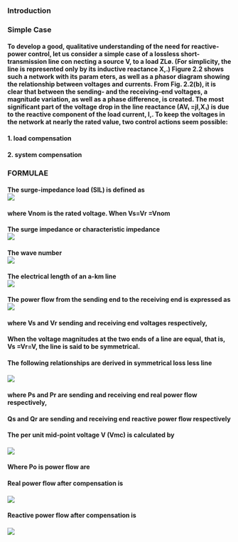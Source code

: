 ### Introduction<br>
### Simple Case<br>
#### To develop a good, qualitative understanding of the need for reactive-power control, let us consider a simple case of a lossless short-transmission line con necting a source V, to a load ZLø. (For simplicity, the line is represented only by its inductive reactance X,.) Figure 2.2 shows such a network with its param eters, as well as a phasor diagram showing the relationship between voltages and currents. From Fig. 2.2(b), it is clear that between the sending- and the receiving-end voltages, a magnitude variation, as well as a phase difference, is created. The most significant part of the voltage drop in the line reactance (AV₁ =jI,X₁) is due to the reactive component of the load current, I,. To keep the voltages in the network at nearly the rated value, two control actions seem possible:
#### 1. load compensation
#### 2. system compensation

### FORMULAE<br>
#### The surge-impedance load (SIL) is defined as <br>![ ](images/theory_formulae_1.png)<br>
#### where Vnom is the rated voltage. When Vs=Vr =Vnom
#### The surge impedance or characteristic impedance<br>![ ](images/theory_formulae_2.png)<br>
#### The wave number<br>![ ](images/theory_formulae_3.png)<br>
#### The electrical length of an a-km line<br>![ ](images/theory_formulae_4.png)<br>
#### The power flow from the sending end to the receiving end is expressed as <br>![ ](images/theory_formulae_5.png)<br>
#### where Vs and Vr sending and receiving end voltages respectively,<br>
#### When the voltage magnitudes at the two ends of a line are equal, that is, Vs =Vr=V, the line is said to be symmetrical.<br>
#### The following relationships are derived in symmetrical loss less line<br>
#### ![ ](images/theory_formulae_6.png)<br>
#### where Ps and Pr are sending and receiving end real power flow respectively,<br>
#### Qs and Qr are sending and receiving end reactive power flow respectively<br>
#### The per unit mid-point voltage V (Vmc) is calculated by
#### ![ ](images/theory_formulae_7.png)<br>
#### Where Po is power flow are<br>
#### Real power flow after compensation is<br>
#### ![ ](images/theory_formulae_8.png)<br>
#### Reactive power flow after compensation is<br>
#### ![ ](images/theory_formulae_9.png)<br>